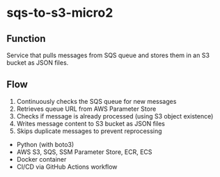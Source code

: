 # sqs-to-s3-micro2
## Function
Service that pulls messages from SQS queue and stores them in an S3 bucket as JSON files.

## Flow
1. Continuously checks the SQS queue for new messages
2. Retrieves queue URL from AWS Parameter Store
3. Checks if message is already processed (using S3 object existence)
4. Writes message content to S3 bucket as JSON files
5. Skips duplicate messages to prevent reprocessing


- Python (with boto3)
- AWS S3, SQS, SSM Parameter Store, ECR, ECS
- Docker container
- CI/CD via GitHub Actions workflow
